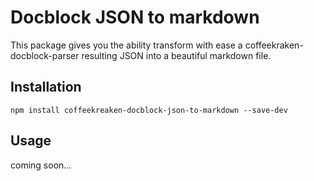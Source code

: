 # Docblock JSON to markdown

This package gives you the ability transform with ease a coffeekraken-docblock-parser resulting JSON into a beautiful markdown file.

## Installation

```npm install coffeekreaken-docblock-json-to-markdown --save-dev```

## Usage

coming soon...
